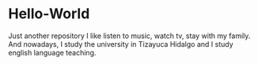 # Hello-World
Just another repository
I like listen to music, watch tv, stay with my family. And nowadays, I study the university in Tizayuca Hidalgo and I study english language teaching.
